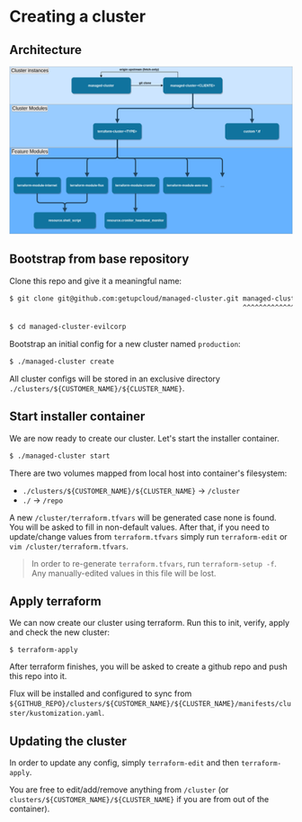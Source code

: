 # Creating a cluster

## Architecture

![Architecture](./docs/architecture.png)

## Bootstrap from base repository

Clone this repo and give it a meaningful name:

```sh
$ git clone git@github.com:getupcloud/managed-cluster.git managed-cluster-evilcorp
                                                          ^^^^^^^^^^^^^^^^^^^^^^^^

$ cd managed-cluster-evilcorp
```

Bootstrap an initial config for a new cluster named `production`:

```sh
$ ./managed-cluster create
```

All cluster configs will be stored in an exclusive directory `./clusters/${CUSTOMER_NAME}/${CLUSTER_NAME}`.

## Start installer container

We are now ready to create our cluster. Let's start the installer container.

```sh
$ ./managed-cluster start
```

There are two volumes mapped from local host into container's filesystem:

- `./clusters/${CUSTOMER_NAME}/${CLUSTER_NAME}` -> `/cluster`
- `./` -> `/repo`

A new `/cluster/terraform.tfvars` will be generated case none is found.
You will be asked to fill in non-default values. After that, if you need to update/change values from `terraform.tfvars` simply run `terraform-edit`
or `vim /cluster/terraform.tfvars`.

> In order to re-generate `terraform.tfvars`, run `terraform-setup -f`.
> Any manually-edited values in this file will be lost.

## Apply terraform

We can now create our cluster using terraform. Run this to init, verify, apply and check the new cluster:

```
$ terraform-apply
```

After terraform finishes, you will be asked to create a github repo and push this repo into it.

Flux will be installed and configured to sync from `${GITHUB_REPO}/clusters/${CUSTOMER_NAME}/${CLUSTER_NAME}/manifests/cluster/kustomization.yaml`.

## Updating the cluster

In order to update any config, simply `terraform-edit` and then `terraform-apply`.

You are free to edit/add/remove anything from `/cluster` (or `clusters/${CUSTOMER_NAME}/${CLUSTER_NAME}` if you are from out of the container).
